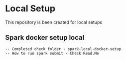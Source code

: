 # Local Setup 
This repository is been created for local setups

## Spark docker setup local
    -- Completed check folder - spark-local-docker-setup
    -- How to run spark submit - Check Read.Me
